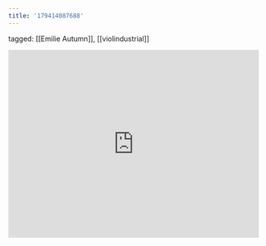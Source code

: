 ```yaml
---
title: '179414087688'
---
```

tagged: [[Emilie Autumn]], [[violindustrial]]
<iframe allow="accelerometer; autoplay; clipboard-write; encrypted-media; gyroscope; picture-in-picture" allowfullscreen="" frameborder="0" height="375" id="youtube_iframe" src="https://www.youtube.com/embed/xQCAo5tKFyc?feature=oembed&amp;enablejsapi=1&amp;origin=https://safe.txmblr.com&amp;wmode=opaque" width="500"></iframe>